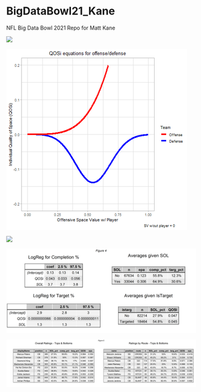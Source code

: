 # BigDataBowl21_Kane
NFL Big Data Bowl 2021 Repo for Matt Kane

![](animation_SV_2018090600_2624.gif)

![](QOSi_equations_anim2.gif)

![](animation_QOS_2018090600_2474.gif)

![](figure4.png)

![](figure5.png)

